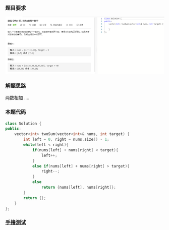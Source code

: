 ### 题目要求

![](pic/offer57-1.png)

### 解题思路

两数相加 ....

### 本题代码

```c++
class Solution {
public:
    vector<int> twoSum(vector<int>& nums, int target) {
        int left = 0, right = nums.size() - 1;
        while(left < right){
            if(nums[left] + nums[right] < target){
                left++;
            }
            else if(nums[left] + nums[right] > target){
                right--;
            }
            else
                return {nums[left], nums[right]};
        }
        return {};
    }
};
```

### [手撸测试](https://leetcode-cn.com/problems/he-wei-sde-liang-ge-shu-zi-lcof/)  

